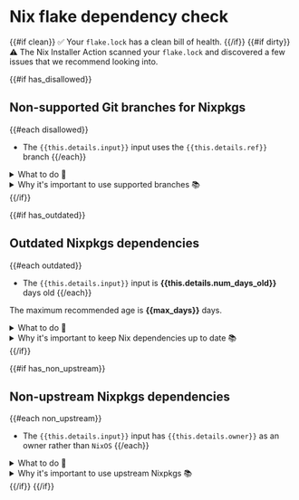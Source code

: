 # Nix flake dependency check

{{#if clean}}
✅ Your `flake.lock` has a clean bill of health.
{{/if}}
{{#if dirty}}
⚠️ The Nix Installer Action scanned your `flake.lock` and discovered a few issues that we recommend looking into.

{{#if has_disallowed}}
## Non-supported Git branches for Nixpkgs

{{#each disallowed}}
* The `{{this.details.input}}` input uses the `{{this.details.ref}}` branch
{{/each}}

<details>
<summary>What to do 🧰</summary>
<p>Use one of these branches instead:</p>

{{{supported_ref_names}}}

<p>Here's an example:</p>

```nix
{
  inputs.nixpkgs.url = "github:NixOS/nixpkgs/nixpkgs-unstable";
}
```
</details>

<details>
<summary>Why it's important to use supported branches 📚</summary>
{{{supported_refs_explainer}}}
</details>
{{/if}}

{{#if has_outdated}}
## Outdated Nixpkgs dependencies

{{#each outdated}}
* The `{{this.details.input}}` input is **{{this.details.num_days_old}}** days old
{{/each}}

The maximum recommended age is **{{max_days}}** days.

<details>
<summary>What to do 🧰</summary>
<p>Use the <a href="https://github.com/determinateSystems/update-flake-lock"><code>update-flake-lock</code></a>
GitHub Action to automate updates:</p>

```yaml
steps:
  - name: Automatically update flake.lock
    uses: DeterminateSystems/update-flake-lock
    with:
      pr-title: "Update flake.lock"        # PR title
      pr-labels: [dependencies, automated] # PR labels
```
</details>

<details>
<summary>Why it's important to keep Nix dependencies up to date 📚</summary>
{{{ outdated_deps_explainer }}}
</details>
{{/if}}

{{#if has_non_upstream}}
## Non-upstream Nixpkgs dependencies

{{#each non_upstream}}
* The `{{this.details.input}}` input has `{{this.details.owner}}` as an owner rather than `NixOS`
{{/each}}

<details>
<summary>What to do 🧰</summary>
<p>Use a Nixpkgs dependency from the <a href="https://github.com/nixos"><code>NixOS</code></a> org. Here's an example:</p>

```nix
{
  inputs.nixpkgs.url = "github:NixOS/nixpkgs";
}
```

<p>If you need a customized version of Nixpkgs, we recommend that you use
<a href="https://nixos.wiki/wiki/Overlays">overlays</a> and
per-package <a href="https://ryantm.github.io/nixpkgs/using/overrides">overrides</a>.</p>
</details>

<details>
<summary>Why it's important to use upstream Nixpkgs 📚</summary>
{{{ upstream_nixpkgs_explainer }}}
</details>
{{/if}}
{{/if}}
